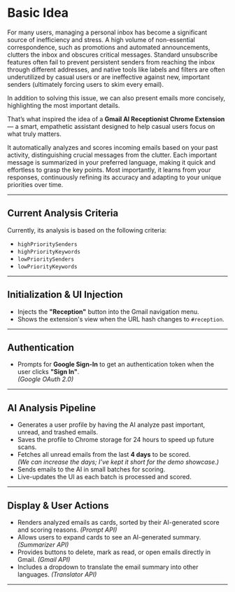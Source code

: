 # Basic Idea

For many users, managing a personal inbox has become a significant source of inefficiency and stress. A high volume of non-essential correspondence, such as promotions and automated announcements, clutters the inbox and obscures critical messages. Standard unsubscribe features often fail to prevent persistent senders from reaching the inbox through different addresses, and native tools like labels and filters are often underutilized by casual users or are ineffective against new, important senders (ultimately forcing users to skim every email).  

In addition to solving this issue, we can also present emails more concisely, highlighting the most important details.

That’s what inspired the idea of a **Gmail AI Receptionist Chrome Extension** — a smart, empathetic assistant designed to help casual users focus on what truly matters.  

It automatically analyzes and scores incoming emails based on your past activity, distinguishing crucial messages from the clutter. Each important message is summarized in your preferred language, making it quick and effortless to grasp the key points. Most importantly, it learns from your responses, continuously refining its accuracy and adapting to your unique priorities over time.

---

## Current Analysis Criteria

Currently, its analysis is based on the following criteria:
- `highPrioritySenders`
- `highPriorityKeywords`
- `lowPrioritySenders`
- `lowPriorityKeywords`

---

## Initialization & UI Injection

- Injects the **"Reception"** button into the Gmail navigation menu.  
- Shows the extension's view when the URL hash changes to `#reception`.

---

## Authentication

- Prompts for **Google Sign-In** to get an authentication token when the user clicks **"Sign In"**.  
  *(Google OAuth 2.0)*

---

## AI Analysis Pipeline

- Generates a user profile by having the AI analyze past important, unread, and trashed emails.  
- Saves the profile to Chrome storage for 24 hours to speed up future scans.  
- Fetches all unread emails from the last **4 days** to be scored.  
  *(We can increase the days; I’ve kept it short for the demo showcase.)*  
- Sends emails to the AI in small batches for scoring.  
- Live-updates the UI as each batch is processed and scored.

---

## Display & User Actions

- Renders analyzed emails as cards, sorted by their AI-generated score and scoring reasons. *(Prompt API)*  
- Allows users to expand cards to see an AI-generated summary. *(Summarizer API)*  
- Provides buttons to delete, mark as read, or open emails directly in Gmail. *(Gmail API)*  
- Includes a dropdown to translate the email summary into other languages. *(Translator API)*

---
